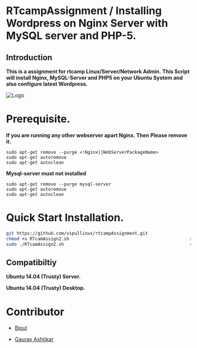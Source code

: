 RTcampAssignment / Installing Wordpress on Nginx Server with MySQL server and PHP-5.
==================

## Introduction

**This is a assignment for rtcamp Linux/Server/Network Admin.**
**This Script will install Nginx, MySQL-Server and PHP5 on your Ubuntu System and also configure latest Wordpress.** 


![Logo](http://i59.tinypic.com/ogevzb.png)


# Prerequisite.

**If you are running any other webserver apart Nginx. Then Please remove it.**
```
sudo apt-get remove --purge <!Nginx||WebServerPackageName>
sudo apt-get autoremove
sudo apt-get autoclean
```
**Mysql-server must not installed**
```
sudo apt-get remove --purge mysql-server
sudo apt-get autoremove
sudo apt-get autoclean
```

# Quick Start Installation.
```bash
git https://github.com/vipullinux/rtcampAssignment.git		              #To clone the code 
chmod +x RTcamAssign2.sh                                              #Set Executable Permission
sudo ./RTcamAssign2.sh                                                #To run the script
```

## Compatibiltiy

**Ubuntu 14.04 (Trusty) Server.**

**Ubuntu 14.04 (Trusty) Desktop.**

# Contributor
* [Bipul](https://wiki.ubuntu.com/Bipul)

* [Gaurav Ashtikar](https://github.com/gau1991)
